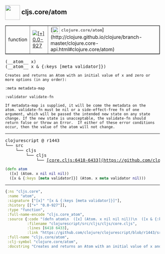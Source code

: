 ## <img width="48px" valign="middle" src="http://i.imgur.com/Hi20huC.png"> cljs.core/atom

 <table border="1">
<tr>
<td>function</td>
<td><a href="https://github.com/cljsinfo/api-refs/tree/0.0-927"><img valign="middle" alt="[+] 0.0-927" src="https://img.shields.io/badge/+-0.0--927-lightgrey.svg"></a> </td>
<td>
[<img height="24px" valign="middle" src="http://i.imgur.com/1GjPKvB.png"> <samp>clojure.core/atom</samp>](http://clojure.github.io/clojure/branch-master/clojure.core-api.html#clojure.core/atom)
</td>
</tr>
</table>

 <samp>
(__atom__ x)<br>
(__atom__ x & {:keys [meta validator]})<br>
</samp>

```
Creates and returns an Atom with an initial value of x and zero or
more options (in any order):

:meta metadata-map

:validator validate-fn

If metadata-map is supplied, it will be come the metadata on the
atom. validate-fn must be nil or a side-effect-free fn of one
argument, which will be passed the intended new state on any state
change. If the new state is unacceptable, the validate-fn should
return false or throw an Error.  If either of these error conditions
occur, then the value of the atom will not change.
```

---

 <pre>
clojurescript @ r1443
└── src
    └── cljs
        └── cljs
            └── <ins>[core.cljs:6418-6433](https://github.com/clojure/clojurescript/blob/r1443/src/cljs/cljs/core.cljs#L6418-L6433)</ins>
</pre>

```clj
(defn atom
  ([x] (Atom. x nil nil nil))
  ([x & {:keys [meta validator]}] (Atom. x meta validator nil)))
```


---

```clj
{:ns "cljs.core",
 :name "atom",
 :signature ["[x]" "[x & {:keys [meta validator]}]"],
 :history [["+" "0.0-927"]],
 :type "function",
 :full-name-encode "cljs.core_atom",
 :source {:code "(defn atom\n  ([x] (Atom. x nil nil nil))\n  ([x & {:keys [meta validator]}] (Atom. x meta validator nil)))",
          :filename "clojurescript/src/cljs/cljs/core.cljs",
          :lines [6418 6433],
          :link "https://github.com/clojure/clojurescript/blob/r1443/src/cljs/cljs/core.cljs#L6418-L6433"},
 :full-name "cljs.core/atom",
 :clj-symbol "clojure.core/atom",
 :docstring "Creates and returns an Atom with an initial value of x and zero or\nmore options (in any order):\n\n:meta metadata-map\n\n:validator validate-fn\n\nIf metadata-map is supplied, it will be come the metadata on the\natom. validate-fn must be nil or a side-effect-free fn of one\nargument, which will be passed the intended new state on any state\nchange. If the new state is unacceptable, the validate-fn should\nreturn false or throw an Error.  If either of these error conditions\noccur, then the value of the atom will not change."}

```
